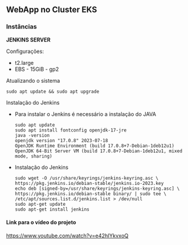 ## WebApp no Cluster EKS

### Instâncias

**JENKINS SERVER**

Configurações:
- t2.large
- EBS - 15GiB - gp2


Atualizando o sistema
```
sudo apt update && sudo apt upgrade
```
Instalação do Jenkins

- Para instalar o Jenkins é necessário a instalação do JAVA
  ```
  sudo apt update
  sudo apt install fontconfig openjdk-17-jre
  java -version
  openjdk version "17.0.8" 2023-07-18
  OpenJDK Runtime Environment (build 17.0.8+7-Debian-1deb12u1)
  OpenJDK 64-Bit Server VM (build 17.0.8+7-Debian-1deb12u1, mixed mode, sharing)
  ```
- Instalação do Jenkins
  ```
  sudo wget -O /usr/share/keyrings/jenkins-keyring.asc \
  https://pkg.jenkins.io/debian-stable/jenkins.io-2023.key
  echo deb [signed-by=/usr/share/keyrings/jenkins-keyring.asc] \
  https://pkg.jenkins.io/debian-stable binary/ | sudo tee \
  /etc/apt/sources.list.d/jenkins.list > /dev/null
  sudo apt-get update
  sudo apt-get install jenkins
  ```
#### Link para o vídeo do projeto

https://www.youtube.com/watch?v=e42hIYkvxoQ
